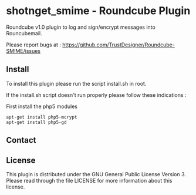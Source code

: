 shotnget_smime - Roundcube Plugin
=================================

Roundcube v1.0 plugin to log and sign/encrypt messages into Rouncubemail.

Please report bugs at : https://github.com/TrustDesigner/Roundcube-SMIME/issues

Install
-------

To install this plugin please run the script install.sh in root.

If the install.sh script doesn't run properly please follow these indications :

First install the php5 modules
```
apt-get install php5-mcrypt
apt-get install php5-gd
```


Contact
-------


License
-------

This plugin is distributed under the GNU General Public License Version 3.
Please read through the file LICENSE for more information about this license.
